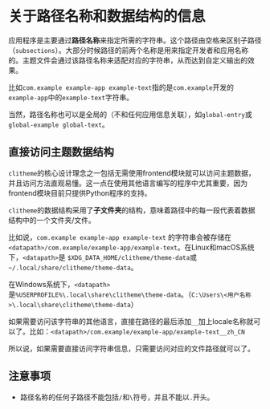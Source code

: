 # 关于路径名称和数据结构的信息

应用程序是主要通过**路径名称**来指定所需的字符串。这个路径由空格来区别子路径（`subsections`）。大部分时候路径的前两个名称是用来指定开发者和应用名称的。主题文件会通过该路径名称来适配对应的字符串，从而达到自定义输出的效果。

比如`com.example example-app example-text`指的是`com.example`开发的`example-app`中的`example-text`字符串。

当然，路径名称也可以是全局的（不和任何应用信息关联），如`global-entry`或`global-example global-text`。

## 直接访问主题数据结构

`clitheme`的核心设计理念之一包括无需使用frontend模块就可以访问主题数据，并且访问方法直观易懂。这一点在使用其他语言编写的程序中尤其重要，因为frontend模块目前只提供Python程序的支持。

`clitheme`的数据结构采用了**子文件夹**的结构，意味着路径中的每一段代表着数据结构中的一个文件夹/文件。

比如说，`com.example example-app example-text` 的字符串会被存储在`<datapath>/com.example/example-app/example-text`。在Linux和macOS系统下，`<datapath>`是 `$XDG_DATA_HOME/clitheme/theme-data`或`~/.local/share/clitheme/theme-data`。

在Windows系统下，`<datapath>`是`%USERPROFILE%\.local\share\clitheme\theme-data`。（`C:\Users\<用户名称>\.local\share\clitheme\theme-data`）

如果需要访问该字符串的其他语言，直接在路径的最后添加`__`加上locale名称就可以了。比如：`<datapath>/com.example/example-app/example-text__zh_CN`

所以说，如果需要直接访问字符串信息，只需要访问对应的文件路径就可以了。

## 注意事项

- 路径名称的任何子路径不能包括`/`和`\`符号，并且不能以`.`开头。
